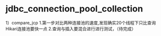 # jdbc_connection_pool_collection
1）compare_jcp
1.第一步对比两种连接池的速度,发现确实20个线程下只比查询Hikari连接池要快一点
2.查询与插入要混合进行进行测试，（待完成）
